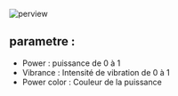 ![perview](https://zupimages.net/up/19/41/wsgh.gif)

## parametre :
- Power : puissance de 0 à 1
- Vibrance : Intensité de vibration de 0 à 1
- Power color : Couleur de la puissance
